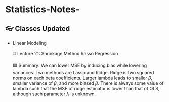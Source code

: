 # Statistics-Notes-

## 👓 Classes Updated 
- Linear Modeling

  ◻️ Lecture 21: Shrinkage Method Rasso Regression
  
    🟦 Summary: We can lower MSE by inducing bias while lowering variances. Two methods are Lasso and Ridge. Ridge is two squared norms on each beta coefficients. Larger lambda leads to smaller $\beta$, smaller variance of $\beta$, and more biased $\beta$. There is always some value of lambda such that the MSE of ridge estimator is lower than that of OLS, although such parameter $\lambda$ is unknown.
